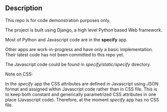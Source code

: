 ## Description

This repo is for code demonstration purposes only.

The project is built using Django, a high level Python based Web framework.

Most of Python and Javascript code are in the **specify** app.

Other apps are work-in-progress and have only a basic implementation. Their latest code has not been committed to this repo yet.

The Javascript code could be found in *specify/static/specify* directory.

Note on CSS:

In the *specify* app the CSS attributes are defined in Javascript using JSON format and assigned within Javascript code rather than in CSS file. This is to keep both constant and generically parametrized CSS attributes in one place (Javascript code). Therefore, at the moment *specify* app has no CSS file.







